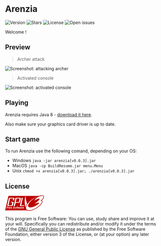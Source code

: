 # Arenzia

![Version](https://img.shields.io/badge/varsion-v0.0.3-orange.svg)
![Stars](https://img.shields.io/github/stars/NBprojekt/Arenzia.svg)
![License](https://img.shields.io/badge/license-GPLv3-lightgrey.svg)
![Open issues](https://img.shields.io/github/issues/NBprojekt/Arenzia.svg)


Welcome !




## Preview

> Archer attack

![Screenshot: attacking archer](/img/archerAttack.png?raw=true)

> Activated console

![Screenshot: activated console](/img/console.png?raw=true)


## Playing

Arenzia requires Java 8 - [download it here](https://www.java.com/en/download/). 

Also make sure your graphics card driver is up to date.

## Start game

To run Arenzia use the following comand, depending on your OS:
 
- Windows     `java -jar arenzia[v0.0.3].jar`
- MacOS       `java -cp BuildResume.jar menu.Menu`
- Unix        `chmod +x arenzia[v0.0.3].jar; ./arenzia[v0.0.3].jar` 


## License

![GNU GPLv3 Image](/img/gpl.png?raw=true)

This program is Free Software: You can use, study share and improve it at your
will. Specifically you can redistribute and/or modify it under the terms of the
[GNU General Public License](https://www.gnu.org/licenses/gpl.html) as
published by the Free Software Foundation, either version 3 of the License, or
(at your option) any later version.
